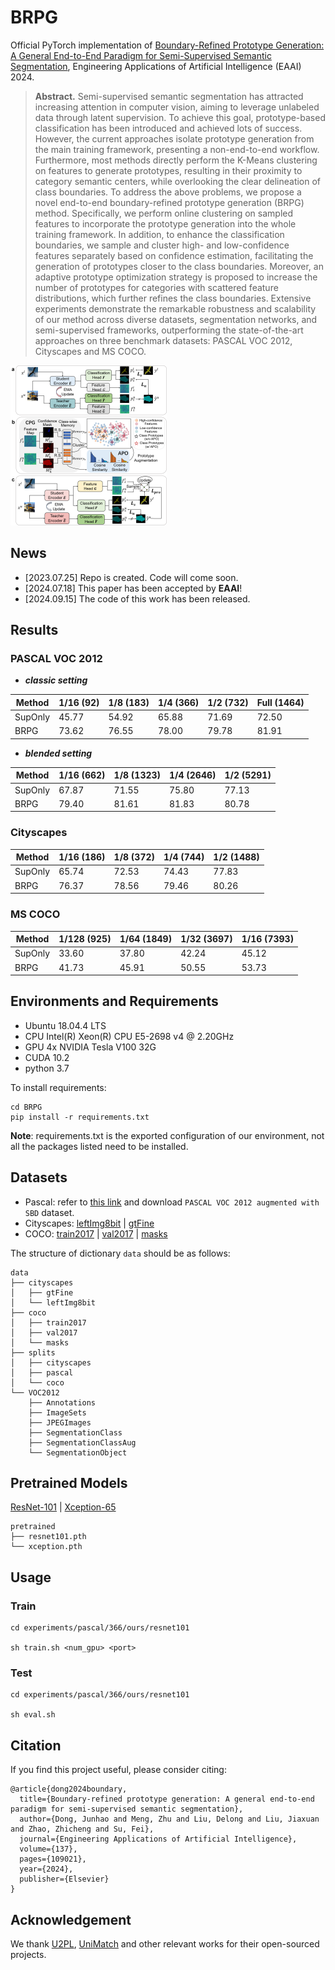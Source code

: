 # BRPG
Official PyTorch implementation of  [Boundary-Refined Prototype Generation: A General End-to-End Paradigm for Semi-Supervised Semantic Segmentation](https://arxiv.org/abs/2307.10097), Engineering Applications of Artificial Intelligence (EAAI) 2024.

> **Abstract.** Semi-supervised semantic segmentation has attracted increasing attention in computer vision, aiming to leverage unlabeled data through latent supervision. To achieve this goal, prototype-based classification has been introduced and achieved lots of success. However, the current approaches isolate prototype generation from the main training framework, presenting a non-end-to-end workflow. Furthermore, most methods directly perform the K-Means clustering on features to generate prototypes, resulting in their proximity to category semantic centers, while overlooking the clear delineation of class boundaries. To address the above problems, we propose a novel end-to-end boundary-refined prototype generation (BRPG) method. Specifically, we perform online clustering on sampled features to incorporate the prototype generation into the whole training framework. In addition, to enhance the classification boundaries, we sample and cluster high- and low-confidence features separately based on confidence estimation, facilitating the generation of prototypes closer to the class boundaries. Moreover, an adaptive prototype optimization strategy is proposed to increase the number of prototypes for categories with scattered feature distributions, which further refines the class boundaries. Extensive experiments demonstrate the remarkable robustness and scalability of our method across diverse datasets, segmentation networks, and semi-supervised frameworks, outperforming the state-of-the-art approaches on three benchmark datasets: PASCAL VOC 2012, Cityscapes and MS COCO. 

<img src="img/pipeline.png" alt="fig-method-new" style="zoom: 25%;" />

## News

* [2023.07.25] Repo is created. Code will come soon.
* [2024.07.18] This paper has been accepted by **EAAI**!
* [2024.09.15] The code of this work has been released.

## Results

### PASCAL VOC 2012

* ***classic setting***

| Method  | 1/16 (92) | 1/8 (183) | 1/4 (366) | 1/2 (732) | Full (1464) |
| ------- | --------- | --------- | --------- | --------- | ----------- |
| SupOnly | 45.77     | 54.92     | 65.88     | 71.69     | 72.50       |
| BRPG    | 73.62     | 76.55     | 78.00     | 79.78     | 81.91       |

* ***blended setting***

| Method  | 1/16 (662) | 1/8 (1323) | 1/4 (2646) | 1/2 (5291) |
| ------- | ---------- | ---------- | ---------- | ---------- |
| SupOnly | 67.87      | 71.55      | 75.80      | 77.13      |
| BRPG    | 79.40      | 81.61      | 81.83      | 80.78      |

### Cityscapes

| Method  | 1/16 (186) | 1/8 (372) | 1/4 (744) | 1/2 (1488) |
| ------- | ---------- | --------- | --------- | ---------- |
| SupOnly | 65.74      | 72.53     | 74.43     | 77.83      |
| BRPG    | 76.37      | 78.56     | 79.46     | 80.26      |

### MS COCO

| Method  | 1/128  (925) | 1/64 (1849) | 1/32 (3697) | 1/16 (7393) |
| ------- | ------------ | ----------- | ----------- | ----------- |
| SupOnly | 33.60        | 37.80       | 42.24       | 45.12       |
| BRPG    | 41.73        | 45.91       | 50.55       | 53.73       |

## Environments and Requirements

- Ubuntu 18.04.4 LTS
- CPU Intel(R) Xeon(R) CPU E5-2698 v4 @ 2.20GHz
- GPU 4x NVIDIA Tesla V100 32G
- CUDA 10.2
- python 3.7

To install requirements:

```
cd BRPG
pip install -r requirements.txt
```

**Note**: requirements.txt is the exported configuration of our environment, not all the packages listed need to be installed.

## Datasets

- Pascal: refer to [this link](https://github.com/zhixuanli/segmentation-paper-reading-notes/blob/master/others/Summary%20of%20the%20semantic%20segmentation%20datasets.md) and download `PASCAL VOC 2012 augmented with SBD` dataset.
- Cityscapes: [leftImg8bit](https://www.cityscapes-dataset.com/file-handling/?packageID=3) | [gtFine](https://drive.google.com/file/d/1E_27g9tuHm6baBqcA7jct_jqcGA89QPm/view?usp=sharing)
- COCO: [train2017](http://images.cocodataset.org/zips/train2017.zip) | [val2017](http://images.cocodataset.org/zips/val2017.zip) | [masks](https://drive.google.com/file/d/166xLerzEEIbU7Mt1UGut-3-VN41FMUb1/view?usp=sharing)

The structure of dictionary `data` should be as follows:

```
data
├── cityscapes
│   ├── gtFine
│   └── leftImg8bit
├── coco
│   ├── train2017
│   ├── val2017
│   └── masks
├── splits
│   ├── cityscapes
│   ├── pascal
│   └── coco
└── VOC2012
    ├── Annotations
    ├── ImageSets
    ├── JPEGImages
    ├── SegmentationClass
    ├── SegmentationClassAug
    └── SegmentationObject
```

## Pretrained Models

[ResNet-101](https://drive.google.com/file/d/1nzSX8bX3zoRREn6WnoEeAPbKYPPOa-3Y/view?usp=sharing) | [Xception-65](https://drive.google.com/open?id=1_j_mE07tiV24xXOJw4XDze0-a0NAhNVi)

```
pretrained
├── resnet101.pth
└── xception.pth
```

## Usage

### Train

```
cd experiments/pascal/366/ours/resnet101

sh train.sh <num_gpu> <port>
```

### Test

```
cd experiments/pascal/366/ours/resnet101

sh eval.sh
```

## Citation

If you find this project useful, please consider citing:

```
@article{dong2024boundary,
  title={Boundary-refined prototype generation: A general end-to-end paradigm for semi-supervised semantic segmentation},
  author={Dong, Junhao and Meng, Zhu and Liu, Delong and Liu, Jiaxuan and Zhao, Zhicheng and Su, Fei},
  journal={Engineering Applications of Artificial Intelligence},
  volume={137},
  pages={109021},
  year={2024},
  publisher={Elsevier}
}
```

## Acknowledgement

We thank [U2PL](https://github.com/Haochen-Wang409/U2PL), [UniMatch](https://github.com/LiheYoung/UniMatch) and other relevant works for their open-sourced projects.
